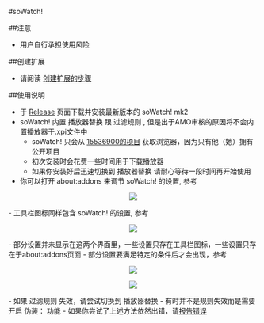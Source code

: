 #soWatch!

##注意

- 用户自行承担使用风险

##创建扩展

- 请阅读 <a href="https://github.com/jc3213/Misc/blob/master/Manual/zh-CN/HowToBuild.md">创建扩展的步骤</a>

##使用说明

- 于 <a href="https://github.com/jc3213/soWatch/releases">Release</a> 页面下载并安装最新版本的 soWatch! mk2
- soWatch! 内置 播放器替换 跟 过滤规则 , 但是出于AMO审核的原因将不会内置播放器于.xpi文件中
  - soWatch! 只会从 <a href="https://bitbucket.org/kafan15536900/haoutil/raw/master/player/testmod/">15536900的项目</a> 获取浏览器，因为只有他（她）拥有公开项目
  - 初次安装时会花费一些时间用于下载播放器
  - 如果你安装好后迅速切换到 播放器替换 请耐心等待一段时间再开始使用
- 你可以打开 about:addons 来调节 soWatch! 的设置, 参考
<p align="center"><img src="http://i59.tinypic.com/hs27nl.jpg"></p>
- 工具栏图标同样包含 soWatch! 的设置, 参考
<p align="center"><img src="http://i62.tinypic.com/312bs4w.jpg"></p>
  - 部分设置并未显示在这两个界面里，一些设置只存在工具栏图标，一些设置只存在于about:addons页面
  - 部分设置要满足特定的条件后才会出现，参考
<p align="center"><img src="http://i61.tinypic.com/25rebk4.jpg"></p>
<p align="center"><img src="http://i58.tinypic.com/vieirs.jpg"></p>
- 如果 过滤规则 失效，请尝试切换到 播放器替换
  - 有时并不是规则失效而是需要开启 伪装： 功能
  - 如果你尝试了上述方法依然出错，请<a href="https://github.com/jc3213/soWatch/issues">报告错误</a>
